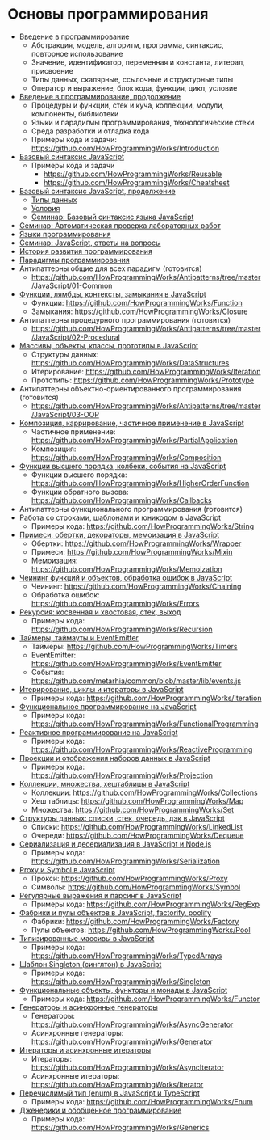 # Основы программирования

- [Введение в программирование](https://youtu.be/5Gt61EX6HZ4)
  - Абстракция, модель, алгоритм, программа, синтаксис, повторное использование
  - Значение, идентификатор, переменная и константа, литерал, присвоение
  - Типы данных, скалярные, ссылочные и структурные типы
  - Оператор и выражение, блок кода, функция, цикл, условие
- [Введение в программирование, продолжение](https://youtu.be/PzlLXQ3RaDs)
  - Процедуры и функции, стек и куча, коллекции, модули, компоненты, библиотеки
  - Языки и парадигмы программирования, технологические стеки
  - Среда разработки и отладка кода
  - Примеры кода и задачи: https://github.com/HowProgrammingWorks/Introduction
- [Базовый синтаксис JavaScript](https://youtu.be/xJn3k1f4BiM)
  - Примеры кода и задачи
    - https://github.com/HowProgrammingWorks/Reusable
    - https://github.com/HowProgrammingWorks/Cheatsheet
- [Базовый синтаксис JavaScript, продолжение](https://youtu.be/qa-XleqA0JU)
  - [Типы данных](https://github.com/HowProgrammingWorks/DataTypes)
  - [Условия](https://github.com/HowProgrammingWorks/Conditional)
  - [Семинар: Базовый синтаксис языка JavaScript](https://youtu.be/PGqjTXQe_qw)
- [Семинар: Автоматическая проверка лабораторных работ](https://youtu.be/M4KpG0LEAyA)
- [Языки программирования](https://youtu.be/enHA1CRkJe0)
- [Семинар: JavaScript, ответы на вопросы](https://youtu.be/wqkQ6eslyzY)
- [История развития программирования](https://youtu.be/qqz0VSaNxuw)
- [Парадигмы программирования](https://youtu.be/Yk1sxLVHfjs)
- Антипаттерны общие для всех парадигм (готовится)
  - https://github.com/HowProgrammingWorks/Antipatterns/tree/master/JavaScript/01-Common
- [Функции, лямбды, контексты, замыкания в JavaScript](https://youtu.be/pn5myCmpV2U)
  - Функции: https://github.com/HowProgrammingWorks/Function
  - Замыкания: https://github.com/HowProgrammingWorks/Closure
- Антипаттерны процедурного программирования (готовится)
  - https://github.com/HowProgrammingWorks/Antipatterns/tree/master/JavaScript/02-Procedural
- [Массивы, объекты, классы, прототипы в JavaScript](https://youtu.be/VBMGnAPfmsY)
  - Структуры данных: https://github.com/HowProgrammingWorks/DataStructures
  - Итерирование: https://github.com/HowProgrammingWorks/Iteration
  - Прототипы: https://github.com/HowProgrammingWorks/Prototype
- Антипаттерны объектно-ориентированного программирования (готовится)
  - https://github.com/HowProgrammingWorks/Antipatterns/tree/master/JavaScript/03-OOP
- [Композиция, каррирование, частичное применение в JavaScript](https://youtu.be/ND8KQ5xjk7o)
  - Частичное применение: https://github.com/HowProgrammingWorks/PartialApplication
  - Композиция: https://github.com/HowProgrammingWorks/Composition
- [Функции высшего порядка, колбеки, события на JavaScript](https://youtu.be/1vqATwbGHnc)
  - Функции высшего порядка: https://github.com/HowProgrammingWorks/HigherOrderFunction
  - Функции обратного вызова: https://github.com/HowProgrammingWorks/Callbacks
- Антипаттерны функционального программирования (готовится)
- [Работа со строками, шаблонами и юникодом в JavaScript](https://youtu.be/GcopcHQkA8M)
  - Примеры кода: https://github.com/HowProgrammingWorks/String
- [Примеси, обертки, декораторы, мемоизация в JavaScript](https://youtu.be/oRQ0kQr1N-U)
  - Обертки: https://github.com/HowProgrammingWorks/Wrapper
  - Примеси: https://github.com/HowProgrammingWorks/Mixin
  - Мемоизация: https://github.com/HowProgrammingWorks/Memoization
- [Чеининг функций и объектов, обработка ошибок в JavaScript](https://youtu.be/PfuEfIiLX34)
  - Чеининг: https://github.com/HowProgrammingWorks/Chaining
  - Обработка ошибок: https://github.com/HowProgrammingWorks/Errors
- [Рекурсия: косвенная и хвостовая, стек, выход](https://youtu.be/W2skCjIgVKE)
  - Примеры кода: https://github.com/HowProgrammingWorks/Recursion
- [Таймеры, таймауты и EventEmitter](https://youtu.be/LK2jveAnRNg)
  - Таймеры: https://github.com/HowProgrammingWorks/Timers
  - EventEmitter: https://github.com/HowProgrammingWorks/EventEmitter
  - События: https://github.com/metarhia/common/blob/master/lib/events.js
- [Итерирование, циклы и итераторы в JavaScript](https://youtu.be/lq3b5_UGJas)
  - Примеры кода: https://github.com/HowProgrammingWorks/Iteration
- [Функциональное программирование на JavaScript](https://youtu.be/0JxSs_GcvbQ)
  - Примеры кода: https://github.com/HowProgrammingWorks/FunctionalProgramming
- [Реактивное программирование на JavaScript](https://youtu.be/7MH8-qQc-48)
  - Примеры кода: https://github.com/HowProgrammingWorks/ReactiveProgramming
- [Проекции и отображения наборов данных в JavaScript](https://youtu.be/lwJCq9inky8)
  - Примеры кода: https://github.com/HowProgrammingWorks/Projection
- [Коллекции, множества, хештаблицы в JavaScript](https://youtu.be/hN0wsq5LNOc)
  - Коллекции: https://github.com/HowProgrammingWorks/Collections
  - Хеш таблицы: https://github.com/HowProgrammingWorks/Map
  - Множества: https://github.com/HowProgrammingWorks/Set
- [Структуры данных: списки, стек, очередь, дэк в JavaScript](https://youtu.be/9KvA4hDDSjk)
  - Списки: https://github.com/HowProgrammingWorks/LinkedList
  - Очереди: https://github.com/HowProgrammingWorks/Dequeue
- [Сериализация и десериализация в JavaScript и Node.js](https://youtu.be/GtKPniOEzh8)
  - Примеры кода: https://github.com/HowProgrammingWorks/Serialization
- [Proxy и Symbol в JavaScript](https://youtu.be/UjZjSDyi9AM)
  - Прокси: https://github.com/HowProgrammingWorks/Proxy
  - Символы: https://github.com/HowProgrammingWorks/Symbol
- [Регулярные выражения и парсинг в JavaScript](https://youtu.be/-ef2E0ozxao)
  - Примеры кода: https://github.com/HowProgrammingWorks/RegExp
- [Фабрики и пулы объектов в JavaScript, factorify, poolify](https://youtu.be/Ax_mSvadFp8)
  - Фабрики: https://github.com/HowProgrammingWorks/Factory
  - Пулы объектов: https://github.com/HowProgrammingWorks/Pool
- [Типизированные массивы в JavaScript](https://youtu.be/tTNcqxbxhfY)
  - Примеры кода: https://github.com/HowProgrammingWorks/TypedArrays
- [Шаблон Singleton (синглтон) в  JavaScript](https://youtu.be/qdJ5yikZnfE)
  - Примеры кода: https://github.com/HowProgrammingWorks/Singleton
- [Функциональные объекты, функторы и монады в JavaScript](https://youtu.be/3Z7f0Gi8pxw)
  - Примеры кода: https://github.com/HowProgrammingWorks/Functor
- [Генераторы и асинхронные генераторы](https://youtu.be/kvNm9D32s8s)
  - Генераторы: https://github.com/HowProgrammingWorks/AsyncGenerator
  - Асинхронные генераторы: https://github.com/HowProgrammingWorks/Generator
- [Итераторы и асинхронные итераторы](https://youtu.be/rBGFlWpVpGs)
  - Итераторы: https://github.com/HowProgrammingWorks/AsyncIterator
  - Асинхронные итераторы: https://github.com/HowProgrammingWorks/Iterator
- [Перечислимый тип (enum) в JavaScript и TypeScript](https://youtu.be/BXiKebOIAGI)
  - Примеры кода: https://github.com/HowProgrammingWorks/Enum
- [Дженерики и обобщенное программирование](https://youtu.be/r6W2z3DQhoI)
  - Примеры кода: https://github.com/HowProgrammingWorks/Generics
